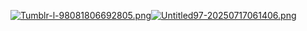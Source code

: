 [![Tumblr-l-98081806692805.png](https://i.postimg.cc/c47qrJPX/Tumblr-l-98081806692805.png)](https://postimg.cc/vcm2KGYV)[![Untitled97-20250717061406.png](https://i.postimg.cc/QMbvSnj5/Untitled97-20250717061406.png)](https://postimg.cc/1g8W3Bn5)